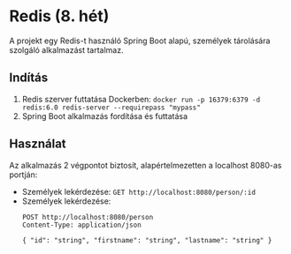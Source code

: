 # Redis (8. hét)
A projekt egy Redis-t használó Spring Boot alapú, személyek tárolására szolgáló alkalmazást tartalmaz.

## Indítás
1. Redis szerver futtatása Dockerben: `docker run -p 16379:6379 -d redis:6.0 redis-server --requirepass "mypass"`
2. Spring Boot alkalmazás fordítása és futtatása

## Használat
Az alkalmazás 2 végpontot biztosít, alapértelmezetten a localhost 8080-as portján:

* Személyek lekérdezése: `GET http://localhost:8080/person/:id`
* Személyek lekérdezése:
  ```  
  POST http://localhost:8080/person
  Content-Type: application/json

  { "id": "string", "firstname": "string", "lastname": "string" }
  ```